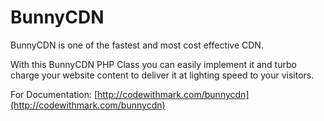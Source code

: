# BunnyCDN
BunnyCDN is one of the fastest and most cost effective CDN. 

With this BunnyCDN PHP Class you can easily implement it and turbo charge your website content to deliver it at lighting speed to your visitors.

For Documentation:  [http://codewithmark.com/bunnycdn](http://codewithmark.com/bunnycdn)
